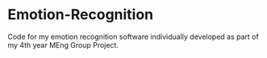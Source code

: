 # Emotion-Recognition
Code for my emotion recognition software individually developed as part of my 4th year MEng Group Project.
